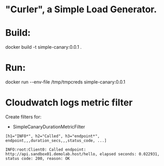 # "Curler", a Simple Load Generator.

# Build:
docker build -t simple-canary:0.0.1 .

# Run:
docker run --env-file /tmp/tmpcreds simple-canary:0.0.1

# Cloudwatch logs metric filter

Create filters for:

* SimpleCanaryDurationMetricFilter

```
[h1="INFO*", h2="Called", h3="endpoint*", endpoint,,,duration_secs,,,status_code, ...]

INFO:root:Client0: Called endpoint: http://api.sandbox01.demolab.host/hello, elapsed seconds: 0.022931, status code: 200, reason: OK

```


